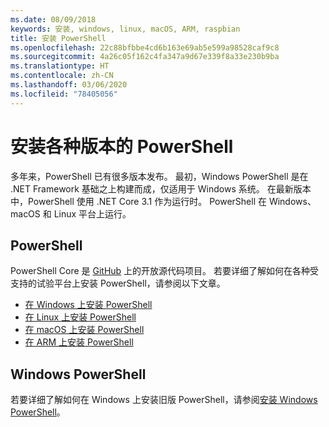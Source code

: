 ```yaml
---
ms.date: 08/09/2018
keywords: 安装, windows, linux, macOS, ARM, raspbian
title: 安装 PowerShell
ms.openlocfilehash: 22c88bfbbe4cd6b163e69ab5e599a98528caf9c8
ms.sourcegitcommit: 4a26c05f162c4fa347a9d67e339f8a33e230b9ba
ms.translationtype: HT
ms.contentlocale: zh-CN
ms.lasthandoff: 03/06/2020
ms.locfileid: "78405056"
---
```

# <a name="installing-various-versions-of-powershell"></a>安装各种版本的 PowerShell

多年来，PowerShell 已有很多版本发布。 最初，Windows PowerShell 是在 .NET Framework 基础之上构建而成，仅适用于 Windows 系统。 在最新版本中，PowerShell 使用 .NET Core 3.1 作为运行时。 PowerShell 在 Windows、macOS 和 Linux 平台上运行。

## <a name="powershell"></a>PowerShell

PowerShell Core 是 [GitHub](https://github.com/powershell/powershell) 上的开放源代码项目。 若要详细了解如何在各种受支持的试验平台上安装 PowerShell，请参阅以下文章。

- [在 Windows 上安装 PowerShell](Installing-PowerShell-Core-on-Windows.md)
- [在 Linux 上安装 PowerShell](Installing-PowerShell-Core-on-Linux.md)
- [在 macOS 上安装 PowerShell](Installing-PowerShell-Core-on-macOS.md)
- [在 ARM 上安装 PowerShell](PowerShell-Core-on-ARM.md)

## <a name="windows-powershell"></a>Windows PowerShell

若要详细了解如何在 Windows 上安装旧版 PowerShell，请参阅[安装 Windows PowerShell](installing-windows-powershell.md)。
